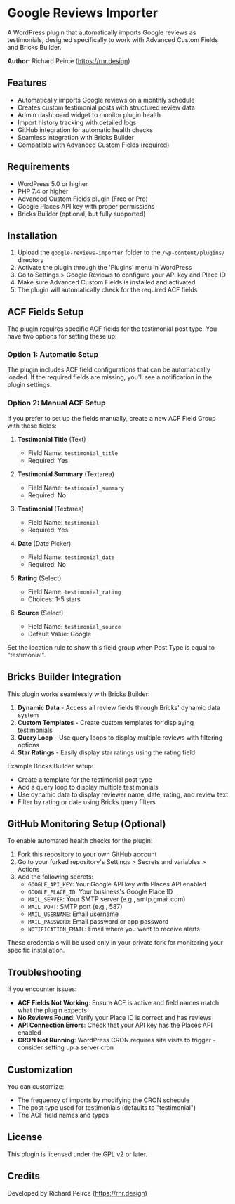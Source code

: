 # Google Reviews Importer

A WordPress plugin that automatically imports Google reviews as testimonials, designed specifically to work with Advanced Custom Fields and Bricks Builder.

**Author:** Richard Peirce (https://rnr.design)

## Features

- Automatically imports Google reviews on a monthly schedule
- Creates custom testimonial posts with structured review data
- Admin dashboard widget to monitor plugin health
- Import history tracking with detailed logs
- GitHub integration for automatic health checks
- Seamless integration with Bricks Builder
- Compatible with Advanced Custom Fields (required)

## Requirements

- WordPress 5.0 or higher
- PHP 7.4 or higher
- Advanced Custom Fields plugin (Free or Pro)
- Google Places API key with proper permissions
- Bricks Builder (optional, but fully supported)

## Installation

1. Upload the `google-reviews-importer` folder to the `/wp-content/plugins/` directory
2. Activate the plugin through the 'Plugins' menu in WordPress
3. Go to Settings > Google Reviews to configure your API key and Place ID
4. Make sure Advanced Custom Fields is installed and activated
5. The plugin will automatically check for the required ACF fields

## ACF Fields Setup

The plugin requires specific ACF fields for the testimonial post type. You have two options for setting these up:

### Option 1: Automatic Setup
The plugin includes ACF field configurations that can be automatically loaded. If the required fields are missing, you'll see a notification in the plugin settings.

### Option 2: Manual ACF Setup
If you prefer to set up the fields manually, create a new ACF Field Group with these fields:

1. **Testimonial Title** (Text)
   - Field Name: `testimonial_title`
   - Required: Yes

2. **Testimonial Summary** (Textarea)
   - Field Name: `testimonial_summary`
   - Required: No

3. **Testimonial** (Textarea)
   - Field Name: `testimonial`
   - Required: Yes

4. **Date** (Date Picker)
   - Field Name: `testimonial_date`
   - Required: No

5. **Rating** (Select)
   - Field Name: `testimonial_rating`
   - Choices: 1-5 stars

6. **Source** (Select)
   - Field Name: `testimonial_source`
   - Default Value: Google

Set the location rule to show this field group when Post Type is equal to "testimonial".

## Bricks Builder Integration

This plugin works seamlessly with Bricks Builder:

1. **Dynamic Data** - Access all review fields through Bricks' dynamic data system
2. **Custom Templates** - Create custom templates for displaying testimonials
3. **Query Loop** - Use query loops to display multiple reviews with filtering options
4. **Star Ratings** - Easily display star ratings using the rating field

Example Bricks Builder setup:
- Create a template for the testimonial post type
- Add a query loop to display multiple testimonials
- Use dynamic data to display reviewer name, date, rating, and review text
- Filter by rating or date using Bricks query filters

## GitHub Monitoring Setup (Optional)

To enable automated health checks for the plugin:

1. Fork this repository to your own GitHub account
2. Go to your forked repository's Settings > Secrets and variables > Actions
3. Add the following secrets:
   - `GOOGLE_API_KEY`: Your Google API key with Places API enabled
   - `GOOGLE_PLACE_ID`: Your business's Google Place ID
   - `MAIL_SERVER`: Your SMTP server (e.g., smtp.gmail.com)
   - `MAIL_PORT`: SMTP port (e.g., 587)
   - `MAIL_USERNAME`: Email username
   - `MAIL_PASSWORD`: Email password or app password
   - `NOTIFICATION_EMAIL`: Email where you want to receive alerts

These credentials will be used only in your private fork for monitoring your specific installation.

## Troubleshooting

If you encounter issues:

- **ACF Fields Not Working**: Ensure ACF is active and field names match what the plugin expects
- **No Reviews Found**: Verify your Place ID is correct and has reviews
- **API Connection Errors**: Check that your API key has the Places API enabled
- **CRON Not Running**: WordPress CRON requires site visits to trigger - consider setting up a server cron

## Customization

You can customize:
- The frequency of imports by modifying the CRON schedule
- The post type used for testimonials (defaults to "testimonial")
- The ACF field names and types

## License

This plugin is licensed under the GPL v2 or later.

## Credits

Developed by Richard Peirce (https://rnr.design)
